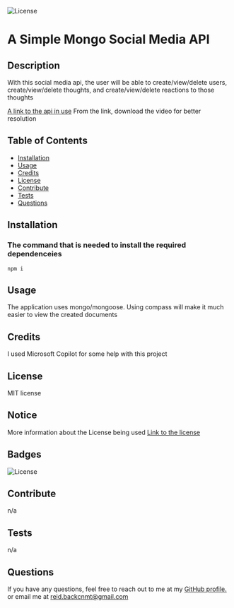 ![License](https://img.shields.io/badge/License-MIT-yellow.svg)

  # A Simple  Mongo Social Media API
  
  ## Description
  
  With this social media api, the user will be able to create/view/delete users, create/view/delete thoughts, and create/view/delete reactions to those thoughts

  [A link to the api in use](https://share.icloud.com/photos/0bdeM2rTXU6MrcBorHyeM0Rdg)
  From the link, download the video for better resolution


  
  ## Table of Contents
  
  - [Installation](#installation)
  - [Usage](#usage)
  - [Credits](#credits)
  - [License](#license)
  - [Contribute](#contribute)
  - [Tests](#tests)
  - [Questions](#questions)
  
  ## Installation

  ### The command that is needed to install the required dependenceies
  `
  npm i
  `

  ## Usage
  
  The application uses mongo/mongoose. Using compass will make it much easier to view the created documents
  
  ## Credits
  
  I used Microsoft Copilot for some help with this project
  
  ## License
  
  MIT license
## Notice

More information about the License being used
 [Link to the license](https://mit-license.org/)
  
  ## Badges
  
  ![License](https://img.shields.io/badge/License-MIT-yellow.svg)
  
  ## Contribute
  
  n/a 
  
  ## Tests
  
  n/a  
  
  ## Questions
    
  If you have any questions, feel free to reach out to me at my [GitHub profile.](https://github.com/NuclearReid) or email me at reid.backcnmt@gmail.com
  